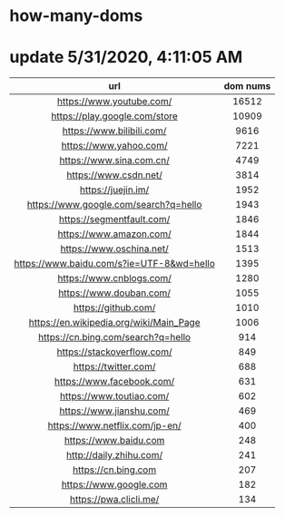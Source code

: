 # how-many-doms

# update 5/31/2020, 4:11:05 AM

url | dom nums
:-: | :-:
https://www.youtube.com/ | 16512
https://play.google.com/store | 10909
https://www.bilibili.com/ | 9616
https://www.yahoo.com/ | 7221
https://www.sina.com.cn/ | 4749
https://www.csdn.net/ | 3814
https://juejin.im/ | 1952
https://www.google.com/search?q=hello | 1943
https://segmentfault.com/ | 1846
https://www.amazon.com/ | 1844
https://www.oschina.net/ | 1513
https://www.baidu.com/s?ie=UTF-8&wd=hello | 1395
https://www.cnblogs.com/ | 1280
https://www.douban.com/ | 1055
https://github.com/ | 1010
https://en.wikipedia.org/wiki/Main_Page | 1006
https://cn.bing.com/search?q=hello | 914
https://stackoverflow.com/ | 849
https://twitter.com/ | 688
https://www.facebook.com/ | 631
https://www.toutiao.com/ | 602
https://www.jianshu.com/ | 469
https://www.netflix.com/jp-en/ | 400
https://www.baidu.com | 248
http://daily.zhihu.com/ | 241
https://cn.bing.com | 207
https://www.google.com | 182
https://pwa.clicli.me/ | 134
